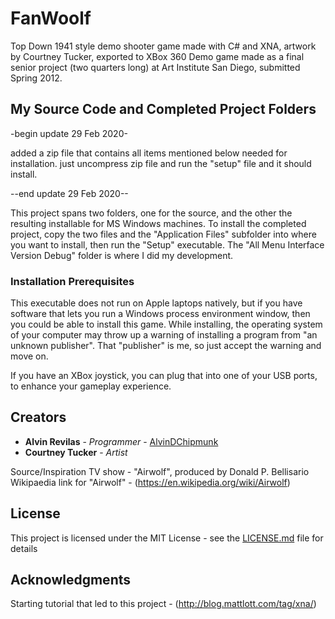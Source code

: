 # FanWoolf
Top Down 1941 style demo shooter game made with C# and XNA, artwork by Courtney Tucker, exported to XBox 360
Demo game made as a final senior project (two quarters long) at Art Institute San Diego, submitted Spring 2012.

## My Source Code and Completed Project Folders
-begin update 29 Feb 2020-

added a zip file that contains all items mentioned below needed for installation.  just uncompress zip file and run the "setup" file and it should install.

--end update 29 Feb 2020--

This project spans two folders, one for the source, and the other the resulting installable for MS Windows machines.
To install the completed project, copy the two files and the "Application Files" subfolder into where you want to install, then run the "Setup" executable.
The "All Menu Interface Version Debug" folder is where I did my development.

### Installation Prerequisites

This executable does not run on Apple laptops natively, but if you have software that lets you run a Windows process environment window, then you could be able to install this game.
While installing, the operating system of your computer may throw up a warning of installing a program from "an unknown publisher".  That "publisher" is me, so just accept the warning and move on. 

If you have an XBox joystick, you can plug that into one of your USB ports, to enhance your gameplay experience.

## Creators

* **Alvin Revilas** - *Programmer* - [AlvinDChipmunk](https://github.com/AlvinDChipmunk)
* **Courtney Tucker** - *Artist*

Source/Inspiration TV show - "Airwolf", produced by Donald P. Bellisario
Wikipaedia link for "Airwolf" - (https://en.wikipedia.org/wiki/Airwolf)

## License

This project is licensed under the MIT License - see the [LICENSE.md](LICENSE.md) file for details

## Acknowledgments

Starting tutorial that led to this project - (http://blog.mattlott.com/tag/xna/)

